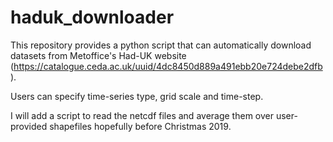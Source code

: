 # haduk_downloader
This repository provides a python script that can automatically download datasets from Metoffice's Had-UK website (https://catalogue.ceda.ac.uk/uuid/4dc8450d889a491ebb20e724debe2dfb).

Users can specify time-series type, grid scale and time-step.

I will add a script to read the netcdf files and average them over user-provided shapefiles hopefully before Christmas 2019.
